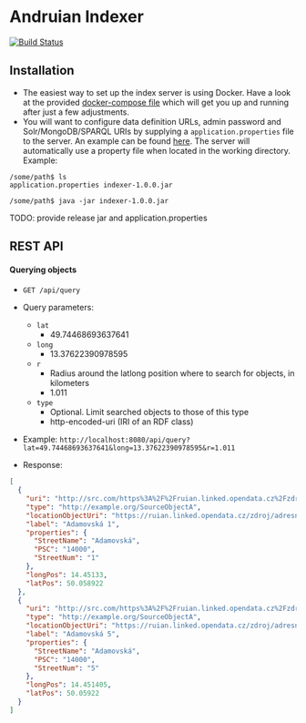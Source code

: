 # Andruian Indexer

[![Build Status](https://travis-ci.org/andruian/indexer.svg?branch=master)](https://travis-ci.org/andruian/indexer)

## Installation
- The easiest way to set up the index server is using Docker. Have a look at the provided 
[docker-compose file](docker-compose.yml) which will get you up and running after just a few adjustments.
- You will want to configure data definition URLs, admin password and Solr/MongoDB/SPARQL URIs by supplying a 
`application.properties` file to the server. An example can be found [here](src/main/resources/application.properties).
The server will automatically use a property file when located in the working directory. Example:
```
/some/path$ ls
application.properties indexer-1.0.0.jar

/some/path$ java -jar indexer-1.0.0.jar 
```

TODO: provide release jar and application.properties

## REST API
#### Querying objects

- `GET /api/query`
- Query parameters:
    - `lat` 
        - 49.74468693637641
    - `long`
        - 13.37622390978595
    - `r`
        - Radius around the latlong position where to search for objects, in kilometers   
        - 1.011
    - `type`
        - Optional. Limit searched objects to those of this type
        - http-encoded-uri (IRI of an RDF class)
        
- Example: `http://localhost:8080/api/query?lat=49.74468693637641&long=13.37622390978595&r=1.011`
- Response: 
```json
[
  {
    "uri": "http://src.com/https%3A%2F%2Fruian.linked.opendata.cz%2Fzdroj%2Fadresní-místa%2F21909423",
    "type": "http://example.org/SourceObjectA",
    "locationObjectUri": "https://ruian.linked.opendata.cz/zdroj/adresní-místa/21909423",
    "label": "Adamovská 1",
    "properties": {
      "StreetName": "Adamovská",
      "PSC": "14000",
      "StreetNum": "1"
    },
    "longPos": 14.45133,
    "latPos": 50.058922
  },
  {
    "uri": "http://src.com/https%3A%2F%2Fruian.linked.opendata.cz%2Fzdroj%2Fadresní-místa%2F21908761",
    "type": "http://example.org/SourceObjectA",
    "locationObjectUri": "https://ruian.linked.opendata.cz/zdroj/adresní-místa/21908761",
    "label": "Adamovská 5",
    "properties": {
      "StreetName": "Adamovská",
      "PSC": "14000",
      "StreetNum": "5"
    },
    "longPos": 14.451405,
    "latPos": 50.05922
  }
]
```